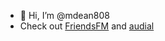 - 👋 Hi, I’m @mdean808
- Check out [FriendsFM](https://github.com/mdean808/friendsfm) and [audial](https://github.com/mdean808/audial)
